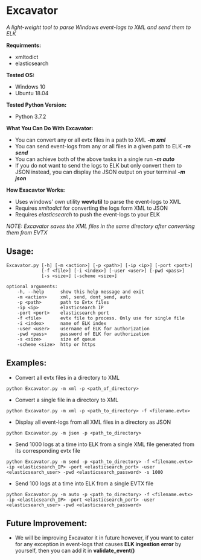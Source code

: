 # Excavator

*A light-weight tool to parse Windows event-logs to XML and send them to ELK*

__Requirments:__

- xmltodict
- elasticsearch

__Tested OS:__

- Windows 10
- Ubuntu 18.04

__Tested Python Version:__

- Python 3.7.2

__What You Can Do With Excavator:__

- You can convert any or all evtx files in a path to XML __*-m xml*__
- You can send event-logs from any or all files in a given path to ELK __*-m send*__
- You can achieve both of the above tasks in a single run __*-m auto*__
- If you do not want to send the logs to ELK but only convert them to JSON instead, you can display the JSON output on your terminal __*-m json*__

__How Exacavtor Works:__

- Uses windows' own utility __wevtutil__ to parse the event-logs to XML
- Requires *xmltodict* for converting the logs form XML to JSON
- Requires *elasticsearch* to push the event-logs to your ELK

*NOTE: Excavator saves the XML files in the same directory after converting them from EVTX*

## Usage:

```
Excavator.py [-h] [-m <action>] [-p <path>] [-ip <ip>] [-port <port>]
             [-f <file>] [-i <index>] [-user <user>] [-pwd <pass>]
             [-s <size>] [-scheme <size>]

optional arguments:
    -h, --help      show this help message and exit
    -m <action>     xml, send, dont_send, auto
    -p <path>       path to Evtx files
    -ip <ip>        elasticsearch IP
    -port <port>    elasticsearch port
    -f <file>       evtx file to process. Only use for single file
    -i <index>      name of ELK index
    -user <user>    username of ELK for authorization
    -pwd <pass>     password of ELK for authorization
    -s <size>       size of queue
    -scheme <size>  http or https
```

## Examples:

- Convert all evtx files in a directory to XML
```
python Excavator.py -m xml -p <path_of_directory>
```
- Convert a single file in a directory to XML
```
python Excavator.py -m xml -p <path_to_directory> -f <filename.evtx>
```
- Display all event-logs from all XML files in a directory as JSON
```
python Excavator.py -m json -p <path_to_directory>
```
- Send 1000 logs at a time into ELK from a single XML file generated from its corresponding evtx file
```
python Excavator.py -m send -p <path_to_directory> -f <filename.evtx> -ip <elasticsearch_IP> -port <elasticsearch_port> -user <elasticsearch_user> -pwd <elasticsearch_password> -s 1000
```
- Send 100 logs at a time into ELK from a single EVTX file
```
python Excavator.py -m auto -p <path_to_directory> -f <filename.evtx> -ip <elasticsearch_IP> -port <elasticsearch_port> -user <elasticsearch_user> -pwd <elasticsearch_password>
```

## Future Improvement:

- We will be improving Excavator it in future however, if you want to cater for any exception in event-logs that causes __ELK ingestion error__ by yourself, then you can add it in __validate_event()__